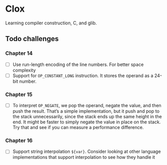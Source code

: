 # Clox

Learning compiler construction, C, and glib.

## Todo challenges

### Chapter 14

- [ ] Use run-length encoding of the line numbers. For better space complexity
- [ ] Support for `OP_CONSTANT_LONG` instruction. It stores the operand as a 24-bit number.

### Chapter 15

- [ ] To interpret `OP_NEGATE`, we pop the operand, negate the value, and then push the result. That’s a simple implementation, but it push and pop to the stack unnecessarily, since the stack ends up the same height in the end. It might be faster to simply negate the value in place on the stack. Try that and see if you can measure a performance difference.

### Chapter 16

- [ ] Support string interpolation `${var}`. Consider looking at other language implementations that support interpolation to see how they handle it
